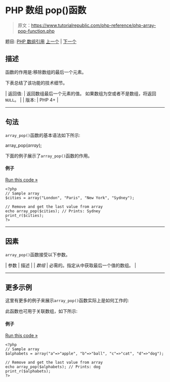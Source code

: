 # PHP 数组 pop()函数

> 原文：<https://www.tutorialrepublic.com/php-reference/php-array-pop-function.php>

题目: [PHP 数组引用](php-array-functions.php) [上一个](php-array-pad-function.php) | [下一个](php-array-product-function.php)

## 描述

函数的作用是:移除数组的最后一个元素。

下表总结了该功能的技术细节。

| 返回值: | 返回数组最后一个元素的值。
如果数组为空或者不是数组，将返回`NULL`。 |
| 版本: | PHP 4+ |

* * *

## 句法

`array_pop()`函数的基本语法如下所示:

array_pop(*array*);

下面的例子展示了`array_pop()`函数的作用。

#### 例子

[Run this code »](../codelab.php?topic=php&file=remove-the-element-at-the-end-of-an-array "Run this code to view the output")

```
<?php
// Sample array
$cities = array("London", "Paris", "New York", "Sydney");

// Remove and get the last value from array
echo array_pop($cities); // Prints: Sydney
print_r($cities);
?>
```

* * *

## 因素

`array_pop()`函数接受以下参数。

| 参数 | 描述 |
| *数组* | 必需的。指定从中获取最后一个值的数组。 |

* * *

## 更多示例

这里有更多的例子来展示`array_pop()`函数实际上是如何工作的:

此函数也可用于关联数组，如下所示:

#### 例子

[Run this code »](../codelab.php?topic=php&file=remove-the-last-element-from-an-associative-array "Run this code to view the output")

```
<?php
// Sample array
$alphabets = array("a"=>"apple", "b"=>"ball", "c"=>"cat", "d"=>"dog");

// Remove and get the last value from array
echo array_pop($alphabets); // Prints: dog
print_r($alphabets);
?>
```